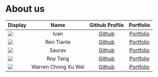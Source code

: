 # About us

| Display                                             |         Name         |                Github Profile                |              Portfolio               |
|-----------------------------------------------------|:--------------------:|:--------------------------------------------:|:------------------------------------:|
| ![](https://via.placeholder.com/100.png?text=Photo) |         Ivan         | [Github](https://github.com/ivanaitzliddat)  |  [Portfolio](docs/team/johndoe.md)   |
| ![](https://via.placeholder.com/100.png?text=Photo) |      Ren Tianle      |     [Github](https://github.com/lelerer)     |  [Portfolio](docs/team/johndoe.md)   |
| ![](https://via.placeholder.com/100.png?text=Photo) |        Saurav        |    [Github](https://github.com/matheril)     |  [Portfolio](docs/team/johndoe.md)   |
| ![](https://via.placeholder.com/100.png?text=Photo) |       Roy Tang       |   [Github](https://github.com/froststein)    | [Portfolio](docs/team/froststein.md) |
| ![](https://via.placeholder.com/100.png?text=Photo) | Warren Chong Xu Wei  |    [Github](https://github.com/warrencxw)    |   [Portfolio](docs/team/warren.md)   |

